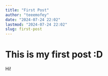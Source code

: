 ```yaml
---
title: "First Post"
author: "teeemofey"
date: "2024-07-24 22:02"
lastmod: "2024-07-24 22:02"
slug: first-post
---
```


# This is my first post :D

Hi!

